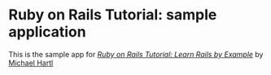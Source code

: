 # Ruby on Rails Tutorial: sample application

This is the sample app for [*Ruby on Rails Tutorial: Learn Rails by Example*](http://railstutorial.org) by [Michael Hartl](http://michaelhartl.com)